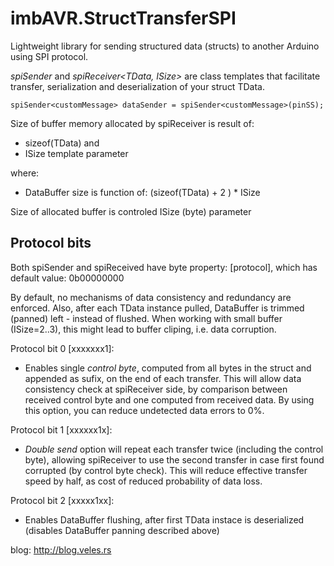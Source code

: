 # imbAVR.StructTransferSPI

Lightweight library for sending structured data (structs) to another Arduino using SPI protocol. 

*spiSender<TData>* and *spiReceiver<TData, ISize>* are class templates that facilitate transfer, serialization and deserialization of your struct TData. 


	spiSender<customMessage> dataSender = spiSender<customMessage>(pinSS);



Size of buffer memory allocated by spiReceiver is result of: 
  - sizeof(TData)
  and
  - ISize template parameter

where:

  - DataBuffer size is function of: (sizeof(TData) + 2 ) * ISize


Size of allocated buffer is controled ISize (byte) parameter

## Protocol bits

Both spiSender and spiReceived have byte property: [protocol], which has default value: 0b00000000

By default, no mechanisms of data consistency and redundancy are enforced. Also, after each TData instance pulled, DataBuffer is trimmed (panned) left - instead of flushed. When working with small buffer (ISize=2..3), this might lead to buffer cliping, i.e. data corruption. 

Protocol bit 0 [xxxxxxx1]:

  - Enables single *control byte*, computed from all bytes in the struct and appended as sufix, on the end of each transfer. This will allow data consistency check at spiReceiver side, by comparison between received control byte and one computed from received data. By using this option, you can reduce undetected data errors to 0%.

Protocol bit 1 [xxxxxx1x]:

  - *Double send* option will repeat each transfer twice (including the control byte), allowing spiReceiver to use the second transfer in case first found corrupted (by control byte check). This will reduce effective transfer speed by half, as cost of reduced probability of data loss. 

Protocol bit 2 [xxxxx1xx]:

  - Enables DataBuffer flushing, after first TData instace is deserialized (disables DataBuffer panning described above)



blog: http://blog.veles.rs